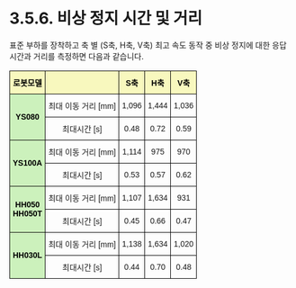 ﻿# 3.5.6. 비상 정지 시간 및 거리 


표준 부하를 장착하고 축 별 (S축, H축, V축) 최고 속도 동작 중 비상 정지에 대한 응답 시간과 거리를 측정하면 다음과 같습니다.

<style type="text/css">
.tg  {border-collapse:collapse;border-spacing:0;}
.tg td{border-color:black;border-style:solid;border-width:1px;font-family:Arial, sans-serif;font-size:14px;
  overflow:hidden;padding:10px 5px;word-break:normal;}
.tg th{border-color:black;border-style:solid;border-width:1px;font-family:Arial, sans-serif;font-size:14px;
  font-weight:normal;overflow:hidden;padding:10px 5px;word-break:normal;}
.tg .tg-yhpm{background-color:#f8f8be;color:#000000;font-weight:bold;text-align:center;vertical-align:middle}
.tg .tg-lput{background-color:#ccf1bc;color:#000000;font-weight:bold;text-align:center;vertical-align:middle}
.tg .tg-nrix{text-align:center;vertical-align:middle}
</style>
<table class="tg">
<thead>
  <tr>
    <th class="tg-yhpm">로봇모델</th>
    <th class="tg-yhpm"></th>
    <th class="tg-yhpm">S축</th>
    <th class="tg-yhpm">H축</th>
    <th class="tg-yhpm">V축</th>
  </tr>
</thead>
<tbody>
  <tr>
    <td class="tg-lput" rowspan="2">YS080</td>
    <td class="tg-nrix">최대 이동 거리 [mm]</td>
    <td class="tg-nrix">1,096</td>
    <td class="tg-nrix">1,444</td>
    <td class="tg-nrix">1,036</td>
  </tr>
  <tr>
    <td class="tg-nrix">최대시간 [s]</td>
    <td class="tg-nrix">0.48</td>
    <td class="tg-nrix">0.72</td>
    <td class="tg-nrix">0.59</td>
  </tr>
  <tr>
    <td class="tg-lput" rowspan="2">YS100A</td>
    <td class="tg-nrix">최대 이동 거리 [mm]</td>
    <td class="tg-nrix">1,114</td>
    <td class="tg-nrix">975</td>
    <td class="tg-nrix">970</td>
  </tr>
  <tr>
    <td class="tg-nrix">최대시간 [s]</td>
    <td class="tg-nrix">0.53</td>
    <td class="tg-nrix">0.57</td>
    <td class="tg-nrix">0.62</td>
  </tr>
  <tr>
    <td class="tg-lput" rowspan="2">HH050<br>HH050T</td>
    <td class="tg-nrix">최대 이동 거리 [mm]</td>
    <td class="tg-nrix">1,107</td>
    <td class="tg-nrix">1,634</td>
    <td class="tg-nrix">931</td>
  </tr>
  <tr>
    <td class="tg-nrix">최대시간 [s]</td>
    <td class="tg-nrix">0.45</td>
    <td class="tg-nrix">0.66</td>
    <td class="tg-nrix">0.47</td>
  </tr>
  <tr>
    <td class="tg-lput" rowspan="2">HH030L</td>
    <td class="tg-nrix">최대 이동 거리 [mm]</td>
    <td class="tg-nrix">1,138</td>
    <td class="tg-nrix">1,634</td>
    <td class="tg-nrix">1,020</td>
  </tr>
  <tr>
    <td class="tg-nrix">최대시간 [s]</td>
    <td class="tg-nrix">0.44</td>
    <td class="tg-nrix">0.70</td>
    <td class="tg-nrix">0.48</td>
  </tr>
</tbody>
</table>


